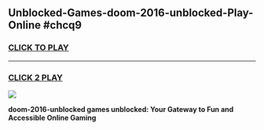 
## Unblocked-Games-doom-2016-unblocked-Play-Online #chcq9
<h3>
<a href="https://news.freeplayer.one?title=doom-2016-unblocked&ref=3">CLICK TO PLAY</a></h3>
<hr>

<h3>
<a href="https://news.freeplayer.one?title=doom-2016-unblocked&ref=3">CLICK 2 PLAY</a>
  
</h3>

<a href="https://news.freeplayer.one?title=doom-2016-unblocked&ref=3"><img src="https://clearcache.store/games.png"></a>


**doom-2016-unblocked games unblocked: Your Gateway to Fun and Accessible Online Gaming**
